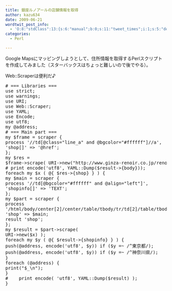 ```yaml
---
title: 銀座ルノアールの店舗情報を取得
author: kazu634
date: 2009-06-21
wordtwit_post_info:
  - 'O:8:"stdClass":13:{s:6:"manual";b:0;s:11:"tweet_times";i:1;s:5:"delay";i:0;s:7:"enabled";i:1;s:10:"separation";s:2:"60";s:7:"version";s:3:"3.7";s:14:"tweet_template";b:0;s:6:"status";i:2;s:6:"result";a:0:{}s:13:"tweet_counter";i:2;s:13:"tweet_log_ids";a:1:{i:0;i:4659;}s:9:"hash_tags";a:0:{}s:8:"accounts";a:1:{i:0;s:7:"kazu634";}}'
categories:
  - Perl

---
```

<div class="section">
<p>
    Google Mapsにマッピングしようとして、住所情報を取得するPerlスクリプトを作成してみました（スターバックスはちょっと難しいので後でやる）。
</p>
  
<p>
    Web::Scraperは便利だ♪
</p>
  
<pre class="syntax-highlight">
<span class="synComment"># === Libraries ===</span>
<span class="synStatement">use strict</span>;
<span class="synStatement">use warnings</span>;
<span class="synStatement">use </span>URI;
<span class="synStatement">use </span>Web::Scraper;
<span class="synStatement">use </span>YAML;
<span class="synStatement">use </span>Encode;
<span class="synStatement">use utf8</span>;
<span class="synStatement">my</span> <span class="synIdentifier">@address</span>;
<span class="synComment"># === Main part ===</span>
<span class="synStatement">my</span> <span class="synIdentifier">$frame</span> = scraper {
process <span class="synConstant">'//td[@class=&#34;line_a&#34; and @bgcolor=&#34;#ffffff&#34;]//a'</span>,
<span class="synConstant">'shop[]'</span> =&#62; <span class="synConstant">'@href'</span>;
};
<span class="synStatement">my</span> <span class="synIdentifier">$res</span> =
<span class="synIdentifier">$frame</span>-&#62;scrape( URI-&#62;<span class="synStatement">new</span>(<span class="synConstant">&#34;http://www.ginza-renoir.co.jp/renoir/index.htm&#34;</span>) );
<span class="synComment"># print encode('utf8', YAML::Dump($result-&#62;{body}));</span>
<span class="synStatement">foreach</span> <span class="synStatement">my</span> <span class="synIdentifier">$x</span> ( @{ <span class="synIdentifier">$res</span>-&#62;{shop} } ) {
<span class="synStatement">my</span> <span class="synIdentifier">$main</span> = scraper {
process <span class="synConstant">'//td[@bgcolor=&#34;#ffffff&#34; and @align=&#34;left&#34;]'</span>,
<span class="synConstant">'shopinfo[]'</span> =&#62; <span class="synConstant">'TEXT'</span>;
};
<span class="synStatement">my</span> <span class="synIdentifier">$part</span> = scraper {
process
<span class="synConstant">'/html/body/center[2]/center/table/tbody/tr/td[2]/table/tbody/tr/td/table/tbody'</span>,
<span class="synConstant">'shop'</span> =&#62; <span class="synIdentifier">$main</span>;
result <span class="synConstant">'shop'</span>;
};
<span class="synStatement">my</span> <span class="synIdentifier">$result</span> = <span class="synIdentifier">$part</span>-&#62;scrape(
URI-&#62;<span class="synStatement">new</span>(<span class="synIdentifier">$x</span>) );
<span class="synStatement">foreach</span> <span class="synStatement">my</span> <span class="synIdentifier">$y</span> ( @{ <span class="synIdentifier">$result</span>-&#62;{shopinfo} } ) {
<span class="synStatement">push</span>(<span class="synIdentifier">@address</span>, encode(<span class="synConstant">'utf8'</span>, <span class="synIdentifier">$y</span>)) <span class="synStatement">if</span> (<span class="synIdentifier">$y</span> =~<span class="synStatement"> /</span><span class="synConstant">^東京都</span><span class="synStatement">/</span>);
<span class="synStatement">push</span>(<span class="synIdentifier">@address</span>, encode(<span class="synConstant">'utf8'</span>, <span class="synIdentifier">$y</span>)) <span class="synStatement">if</span> (<span class="synIdentifier">$y</span> =~<span class="synStatement"> /</span><span class="synConstant">^神奈川県</span><span class="synStatement">/</span>);
}
<span class="synStatement">foreach</span> (<span class="synIdentifier">@address</span>) {
<span class="synStatement">print</span>(<span class="synConstant">&#34;</span><span class="synIdentifier">$_</span><span class="synSpecial">\n</span><span class="synConstant">&#34;</span>);
}
<span class="synComment">#    print encode( 'utf8', YAML::Dump($result) );</span>
}
</pre>
</div>
